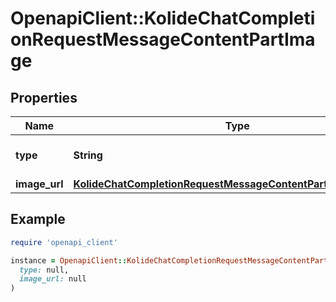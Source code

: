 # OpenapiClient::KolideChatCompletionRequestMessageContentPartImage

## Properties

| Name | Type | Description | Notes |
| ---- | ---- | ----------- | ----- |
| **type** | **String** | The type of the content part. |  |
| **image_url** | [**KolideChatCompletionRequestMessageContentPartImageImageUrl**](KolideChatCompletionRequestMessageContentPartImageImageUrl.md) |  |  |

## Example

```ruby
require 'openapi_client'

instance = OpenapiClient::KolideChatCompletionRequestMessageContentPartImage.new(
  type: null,
  image_url: null
)
```

